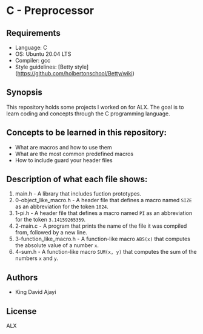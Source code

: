 # C - Preprocessor

## Requirements
* Language: C
* OS: Ubuntu 20.04 LTS
* Compiler: gcc
* Style guidelines: [Betty style] (https://github.com/holbertonschool/Betty/wiki)

## Synopsis
This repository holds some projects I worked on for ALX. The goal is to learn coding and concepts through the C programming language.

## Concepts to be learned in this repository:
* What are macros and how to use them
* What are the most common predefined macros
* How to include guard your header files

## Description of what each file shows:
1. main.h - A library that includes fuction prototypes.
2. 0-object_like_macro.h - A header file that defines a macro named `SIZE` as an abbreviation for the token `1024`.
3. 1-pi.h - A header file that defines a macro named `PI` as an abbreviation for the token `3.14159265359`.
4. 2-main.c - A program that prints the name of the file it was compiled from, followed by a new line.
5. 3-function_like_macro.h - A function-like macro `ABS(x)` that computes the absolute value of a number `x`.
6. 4-sum.h - A function-like macro `SUM(x, y)` that computes the sum of the numbers `x` and `y`.

## Authors
* King David Ajayi

## License
ALX